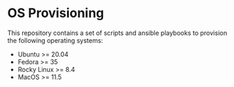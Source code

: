 # OS Provisioning

This repository contains a set of scripts and ansible playbooks to provision the following operating systems:

- Ubuntu >= 20.04
- Fedora >= 35
- Rocky Linux >= 8.4
- MacOS >= 11.5
